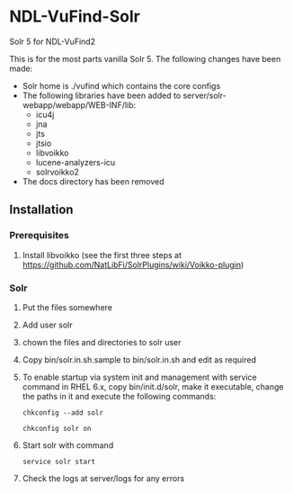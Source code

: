 # NDL-VuFind-Solr

Solr 5 for NDL-VuFind2

This is for the most parts vanilla Solr 5. The following changes have been made:

- Solr home is ./vufind which contains the core configs
- The following libraries have been added to server/solr-webapp/webapp/WEB-INF/lib:
  - icu4j
  - jna
  - jts
  - jtsio
  - libvoikko
  - lucene-analyzers-icu
  - solrvoikko2
- The docs directory has been removed

## Installation

### Prerequisites

1. Install libvoikko (see the first three steps at https://github.com/NatLibFi/SolrPlugins/wiki/Voikko-plugin)

### Solr

1. Put the files somewhere
2. Add user solr
3. chown the files and directories to solr user
4. Copy bin/solr.in.sh.sample to bin/solr.in.sh and edit as required
5. To enable startup via system init and management with service command in RHEL 6.x, copy bin/init.d/solr, make it executable, change the paths in it and execute the following commands:

    `chkconfig --add solr`

    `chkconfig solr on`

6. Start solr with command

    `service solr start`

7. Check the logs at server/logs for any errors

